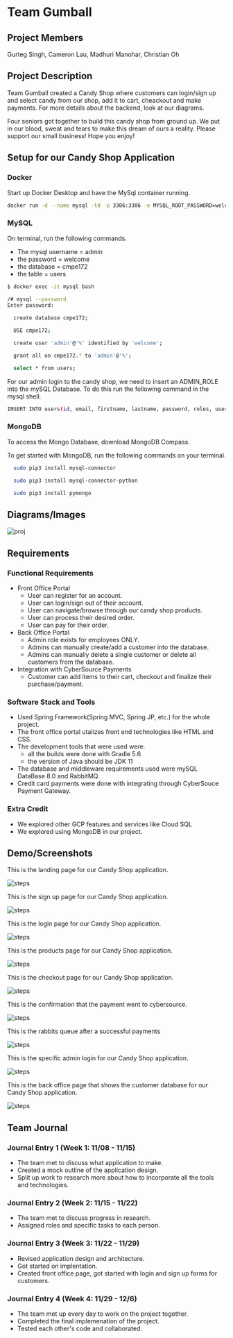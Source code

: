 # Team Gumball

## Project Members

Gurteg Singh, Cameron Lau, Madhuri Manohar, Christian Oh

## Project Description

Team Gumball created a Candy Shop where customers can login/sign up and select candy from our shop, add it to cart, cheackout and make payments. For more details about the backend, look at our diagrams.

Four seniors got together to build this candy shop from ground up. We put in our blood, sweat and tears to make this dream of ours a reality. Please support our small business! Hope you enjoy!

## Setup for our Candy Shop Application

### Docker

Start up Docker Desktop and have the MySql container running.

```bash
docker run -d --name mysql -td -p 3306:3306 -e MYSQL_ROOT_PASSWORD=welcome mysql:8.0
```

### MySQL

On terminal, run the following commands.

- The mysql username = admin
- the password = welcome
- the database = cmpe172
- the table = users

```bash
$ docker exec -it mysql bash
```

```bash
/# mysql --password
Enter password:
```

```bash
  create database cmpe172;
```

```bash
  USE cmpe172;
```

```bash
  create user 'admin'@'%' identified by 'welcome';
```

```bash
  grant all on cmpe172.* to 'admin'@'%';
```

```bash
  select * from users;
```

For our admin login to the candy shop, we need to insert an ADMIN_ROLE into the mySQL Database. To do this run the following command in the mysql shell.

```bash
INSERT INTO users(id, email, firstname, lastname, password, roles, username) VALUES(1, 'admin@email.com','admin','admin','admin','ROLE_ADMIN','admin');
```

### MongoDB

To access the Mongo Database, download MongoDB Compass.

To get started with MongoDB, run the following commands on your terminal.

```bash
  sudo pip3 install mysql-connector
```

```bash
  sudo pip3 install mysql-connector-python
```

```bash
  sudo pip3 install pymongo
```

## Diagrams/Images

![proj](architecture.png)

## Requirements

### Functional Requirements

- Front Office Portal
  - User can register for an account.
  - User can login/sign out of their account.
  - User can navigate/browse through our candy shop products.
  - User can process their desired order.
  - User can pay for their order.
- Back Office Portal
  - Admin role exists for employees ONLY.
  - Admins can manually create/add a customer into the database.
  - Admins can manually delete a single customer or delete all customers from the database.
- Integration with CyberSource Payments
  - Customer can add items to their cart, checkout and finalize their purchase/payment.

### Software Stack and Tools

- Used Spring Framework(Spring MVC, Spring JP, etc.) for the whole project.
- The front office portal utalizes front end technologies like HTML and CSS.
- The development tools that were used were:
  - all the builds were done with Gradle 5.6
  - the version of Java should be JDK 11
- The database and middleware requirements used were mySQL DataBase 8.0 and RabbitMQ.
- Credit card payments were done with integrating through CyberSouce Payment Gateway.

### Extra Credit

- We explored other GCP features and services like Cloud SQL
- We explored using MongoDB in our project.

## Demo/Screenshots

This is the landing page for our Candy Shop application.

![steps](Step1.png)

This is the sign up page for our Candy Shop application.

![steps](Step2.png)

This is the login page for our Candy Shop application.

![steps](Step3.png)

This is the products page for our Candy Shop application.

![steps](Step4.png)

This is the checkout page for our Candy Shop application.

![steps](Step5.png)

This is the confirmation that the payment went to cybersource.

![steps](PaymentsSuccessful.png)

This is the rabbits queue after a successful payments

![steps](Rabbits.png)

This is the specific admin login for our Candy Shop application.

![steps](Step6.png)

This is the back office page that shows the customer database for our Candy Shop application.

![steps](Step7.png)

## Team Journal

### Journal Entry 1 (Week 1: 11/08 - 11/15)

- The team met to discuss what application to make.
- Created a mock outline of the application design.
- Split up work to research more about how to incorporate all the tools and technologies.

### Journal Entry 2 (Week 2: 11/15 - 11/22)

- The team met to discuss progress in research.
- Assigned roles and specific tasks to each person.

### Journal Entry 3 (Week 3: 11/22 - 11/29)

- Revised application design and architecture.
- Got started on implentation.
- Created front office page, got started with login and sign up forms for customers.

### Journal Entry 4 (Week 4: 11/29 - 12/6)

- The team met up every day to work on the project together.
- Completed the final implemenation of the project.
- Tested each other's code and collaborated.
